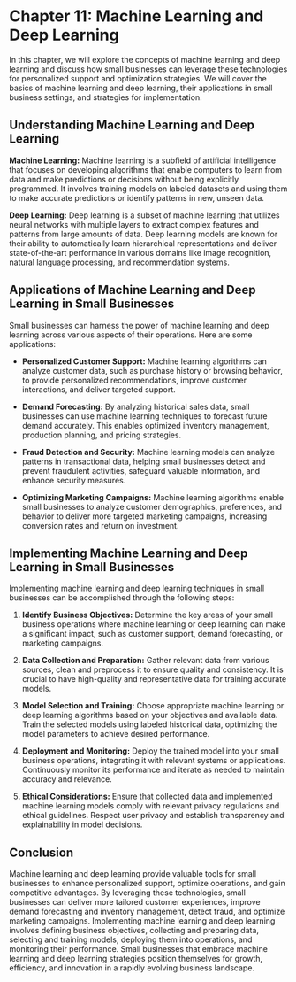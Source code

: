Chapter 11: Machine Learning and Deep Learning
==============================================

In this chapter, we will explore the concepts of machine learning and deep learning and discuss how small businesses can leverage these technologies for personalized support and optimization strategies. We will cover the basics of machine learning and deep learning, their applications in small business settings, and strategies for implementation.

Understanding Machine Learning and Deep Learning
------------------------------------------------

**Machine Learning:** Machine learning is a subfield of artificial intelligence that focuses on developing algorithms that enable computers to learn from data and make predictions or decisions without being explicitly programmed. It involves training models on labeled datasets and using them to make accurate predictions or identify patterns in new, unseen data.

**Deep Learning:** Deep learning is a subset of machine learning that utilizes neural networks with multiple layers to extract complex features and patterns from large amounts of data. Deep learning models are known for their ability to automatically learn hierarchical representations and deliver state-of-the-art performance in various domains like image recognition, natural language processing, and recommendation systems.

Applications of Machine Learning and Deep Learning in Small Businesses
----------------------------------------------------------------------

Small businesses can harness the power of machine learning and deep learning across various aspects of their operations. Here are some applications:

* **Personalized Customer Support:** Machine learning algorithms can analyze customer data, such as purchase history or browsing behavior, to provide personalized recommendations, improve customer interactions, and deliver targeted support.

* **Demand Forecasting:** By analyzing historical sales data, small businesses can use machine learning techniques to forecast future demand accurately. This enables optimized inventory management, production planning, and pricing strategies.

* **Fraud Detection and Security:** Machine learning models can analyze patterns in transactional data, helping small businesses detect and prevent fraudulent activities, safeguard valuable information, and enhance security measures.

* **Optimizing Marketing Campaigns:** Machine learning algorithms enable small businesses to analyze customer demographics, preferences, and behavior to deliver more targeted marketing campaigns, increasing conversion rates and return on investment.

Implementing Machine Learning and Deep Learning in Small Businesses
-------------------------------------------------------------------

Implementing machine learning and deep learning techniques in small businesses can be accomplished through the following steps:

1. **Identify Business Objectives:** Determine the key areas of your small business operations where machine learning or deep learning can make a significant impact, such as customer support, demand forecasting, or marketing campaigns.

2. **Data Collection and Preparation:** Gather relevant data from various sources, clean and preprocess it to ensure quality and consistency. It is crucial to have high-quality and representative data for training accurate models.

3. **Model Selection and Training:** Choose appropriate machine learning or deep learning algorithms based on your objectives and available data. Train the selected models using labeled historical data, optimizing the model parameters to achieve desired performance.

4. **Deployment and Monitoring:** Deploy the trained model into your small business operations, integrating it with relevant systems or applications. Continuously monitor its performance and iterate as needed to maintain accuracy and relevance.

5. **Ethical Considerations:** Ensure that collected data and implemented machine learning models comply with relevant privacy regulations and ethical guidelines. Respect user privacy and establish transparency and explainability in model decisions.

Conclusion
----------

Machine learning and deep learning provide valuable tools for small businesses to enhance personalized support, optimize operations, and gain competitive advantages. By leveraging these technologies, small businesses can deliver more tailored customer experiences, improve demand forecasting and inventory management, detect fraud, and optimize marketing campaigns. Implementing machine learning and deep learning involves defining business objectives, collecting and preparing data, selecting and training models, deploying them into operations, and monitoring their performance. Small businesses that embrace machine learning and deep learning strategies position themselves for growth, efficiency, and innovation in a rapidly evolving business landscape.
